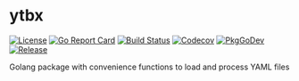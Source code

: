 # ytbx

[![License](https://img.shields.io/github/license/gonvenience/ytbx.svg)](https://github.com/gonvenience/ytbx/blob/main/LICENSE)
[![Go Report Card](https://goreportcard.com/badge/github.com/gonvenience/ytbx)](https://goreportcard.com/report/github.com/gonvenience/ytbx)
[![Build Status](https://travis-ci.org/gonvenience/ytbx.svg?branch=main)](https://travis-ci.org/gonvenience/ytbx)
[![Codecov](https://img.shields.io/codecov/c/github/gonvenience/ytbx/main.svg)](https://codecov.io/gh/gonvenience/ytbx)
[![PkgGoDev](https://pkg.go.dev/badge/github.com/gonvenience/ytbx)](https://pkg.go.dev/github.com/gonvenience/ytbx)
[![Release](https://img.shields.io/github/release/gonvenience/ytbx.svg)](https://github.com/gonvenience/ytbx/releases/latest)

Golang package with convenience functions to load and process YAML files
